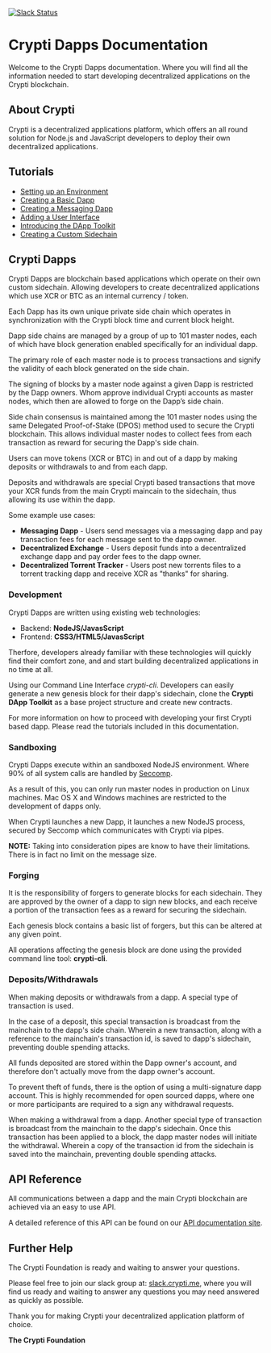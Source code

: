 [![Slack Status](http://slack.crypti.me/badge.svg)](http://slack.crypti.me)

# Crypti Dapps Documentation

Welcome to the Crypti Dapps documentation. Where you will find all the information needed to start developing decentralized applications on the Crypti blockchain.

## About Crypti

Crypti is a decentralized applications platform, which offers an all round solution for Node.js and JavaScript developers to deploy their own decentralized applications.

## Tutorials

* [Setting up an Environment](EnvironmentSetup.md)
* [Creating a Basic Dapp](BasicDapp.md)
* [Creating a Messaging Dapp](MessagingDapp.md)
* [Adding a User Interface](UserInterface.md)
* [Introducing the DApp Toolkit](DappToolkit.md)
* [Creating a Custom Sidechain](Sidechain.md)

## Crypti Dapps

Crypti Dapps are blockchain based applications which operate on their own custom sidechain. Allowing developers to create decentralized applications which use XCR or BTC as an internal currency / token.

Each Dapp has its own unique private side chain which operates in synchronization with the Crypti block time and current block height.

Dapp side chains are managed by a group of up to 101 master nodes, each of which have block generation enabled specifically for an individual dapp.

The primary role of each master node is to process transactions and signify the validity of each block generated on the side chain.

The signing of blocks by a master node against a given Dapp is restricted by the Dapp owners. Whom approve individual Crypti accounts as master nodes, which then are allowed to forge on the Dapp’s side chain.

Side chain consensus is maintained among the 101 master nodes using the same Delegated Proof-of-Stake (DPOS) method used to secure the Crypti blockchain. This allows individual master nodes to collect fees from each transaction as reward for securing the Dapp's side chain.

Users can move tokens (XCR or BTC) in and out of a dapp by making deposits or withdrawals to and from each dapp.

Deposits and withdrawals are special Crypti based transactions that move your XCR funds from the main Crypti maincain to the sidechain, thus allowing its use within the dapp.

Some example use cases:

  * **Messaging Dapp** - Users send messages via a messaging dapp and pay transaction fees for each message sent to the dapp owner.
  * **Decentralized Exchange** - Users deposit funds into a decentralized exchange dapp and pay order fees to the dapp owner.
  * **Decentralized Torrent Tracker** - Users post new torrents files to a torrent tracking dapp and receive XCR as "thanks" for sharing.

### Development

Crypti Dapps are written using existing web technologies:

  * Backend: **NodeJS/JavasScript**
  * Frontend: **CSS3/HTML5/JavasScript**

Therfore, developers already familiar with these technologies will quickly find their comfort zone, and and start building decentralized applications in no time at all.

Using our Command Line Interface *crypti-cli*. Developers can easily generate a new genesis block for their dapp's sidechain, clone the **Crypti DApp Toolkit** as a base project structure and create new contracts.

For more information on how to proceed with developing your first Crypti based dapp. Please read the tutorials included in this documentation.

### Sandboxing

Crypti Dapps execute within an sandboxed NodeJS environment. Where 90% of all system calls are handled by [Seccomp](https://en.wikipedia.org/wiki/Seccomp).

As a result of this, you can only run master nodes in production on Linux machines. Mac OS X and Windows machines are restricted to the development of dapps only.

When Crypti launches a new Dapp, it launches a new NodeJS process, secured by Seccomp which communicates with Crypti via pipes.

**NOTE:** Taking into consideration pipes are know to have their limitations. There is in fact no limit on the message size.

### Forging

It is the responsibility of forgers to generate blocks for each sidechain. They are approved by the owner of a dapp to sign new blocks, and each receive a portion of the transaction fees as a reward for securing the sidechain.

Each genesis block contains a basic list of forgers, but this can be altered at any given point.

All operations affecting the genesis block are done using the provided command line tool: **crypti-cli**.

### Deposits/Withdrawals

When making deposits or withdrawals from a dapp. A special type of transaction is used.

In the case of a deposit, this special transaction is broadcast from the mainchain to the dapp's side chain. Wherein a new transaction, along with a reference to the mainchain's transaction id, is saved to dapp's sidechain, preventing double spending attacks.

All funds deposited are stored within the Dapp owner's account, and therefore don't actually move from the dapp owner's account.

To prevent theft of funds, there is the option of using a multi-signature dapp account. This is highly recommended for open sourced dapps, where one or more participants are required to a sign any withdrawal requests.

When making a withdrawal from a dapp. Another special type of transaction is broadcast from the mainchain to the dapp's sidechain. Once this transaction has been applied to a block, the dapp master nodes will initiate the withdrawal. Wherein a copy of the transaction id from the sidechain is saved into the mainchain, preventing double spending attacks.

## API Reference

All communications between a dapp and the main Crypti blockchain are achieved via an easy to use API.

A detailed reference of this API can be found on our [API documentation site](http://docs.crypti.me).

## Further Help

The Crypti Foundation is ready and waiting to answer your questions.

Please feel free to join our slack group at: [slack.crypti.me](slack.crypti.me), where you will find us ready and waiting to answer any questions you may need answered as quickly as possible.

Thank you for making Crypti your decentralized application platform of choice.

**The Crypti Foundation**
